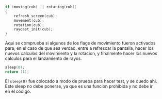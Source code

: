 ```c
if (moving(cub) || rotating(cub))
{
	refresh_screen(cub);
	movement(cub);
	rotation(cub);
	raycast_init(cub);
}
```
Aqui se comprueba si algunos de los flags de movimiento fueron activados para, en el caso de que sea verdad, entre a refrescar la pantalla, hacer los nuevos calculos del movimiento y la rotacion, y finalmente hacer los nuevos calculos para el lanzamiento de rayos.
<br>

```c
sleep(0);
return (1);
```
El `sleep(0)` fue colocado a modo de prueba para hacer test, y se quedo ahi. Este sleep no debe ponerse, ya que es una funcion prohibida y no debe ir en el codigo.
